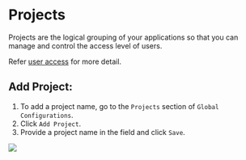 # Projects

Projects are the logical grouping of your applications so that you can manage and control the access level of users. 

Refer [user access](https://github.com/devtron-labs/devtron/blob/main/docs/user-guide/global-configurations/user-access.md) for more detail.

## Add Project:

1. To add a project name, go to the `Projects` section of `Global Configurations`. 
2. Click `Add Project`.
3. Provide a project name in the field and click `Save`.

![](https://devtron-public-asset.s3.us-east-2.amazonaws.com/images/global-configurations/projects/global-configs-projects.png)